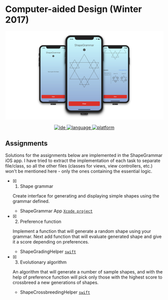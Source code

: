 # Computer-aided Design (Winter 2017)

<p align=center>
<a href="">
<img alt="" src="screens.png">
</a>
</p>
<p align=center>
<a href="https://developer.apple.com/xcode/">
<img alt="ide" src="https://img.shields.io/badge/Xcode-9-blue.svg">
</a>
<a href="https://swift.org">
<img alt="language" src="https://img.shields.io/badge/swift-4-orange.svg">
</a>
<a href="https://developer.apple.com/ios/">
<img alt="platform" src="https://img.shields.io/badge/platform-iOS%2011-green.svg">
</a>
</p>

## Assignments

Solutions for the assignments below are implemented in the ShapeGrammar iOS app. I have tried to extract the implementation of each task to separate file/class, so all the other files (classes for views, view controllers, etc.) won't be mentioned here - only the ones containing the essential logic.

- [x] 1. Shape grammar

	Create interface for generating and displaying simple shapes using the grammar defined.
	- ShapeGrammar App [`Xcode project`](ShapeGrammar/)


- [x] 2. Preference function

	Implement a function that will generate a random shape using your grammar. Next add function that will evaluate generated shape and give it a score depending on preferences.
	- ShapeGradingHelper [`swift`](ShapeGrammar/ShapeGrammar/Utils/ShapeGradingHelper.swift)


- [x] 3. Evolutionary algorithm

	An algorithm that will generate a number of sample shapes, and with the help of preference function will pick only those with the highest score to crossbreed a new generations of shapes.
	- ShapeCrossbreedingHelper [`swift`](ShapeGrammar/ShapeGrammar/Utils/ShapeCrossbreedingHelper.swift)
